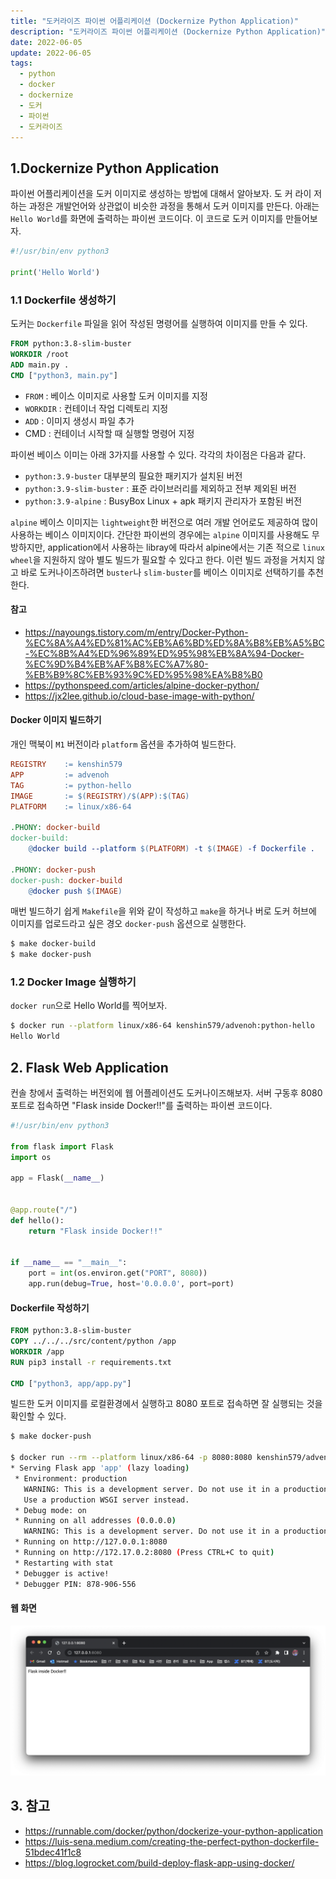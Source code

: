 ```yaml
---
title: "도커라이즈 파이썬 어플리케이션 (Dockernize Python Application)"
description: "도커라이즈 파이썬 어플리케이션 (Dockernize Python Application)"
date: 2022-06-05
update: 2022-06-05
tags:
  - python
  - docker
  - dockernize
  - 도커
  - 파이썬
  - 도커라이즈
---
```


## 1.Dockernize Python Application

파이썬 어플리케이션을 도커 이미지로 생성하는 방법에 대해서 알아보자. 도 커 라이 저하는 과정은 개발언어와 상관없이 비슷한 과정을 통해서 도커 이미지를 만든다. 아래는 `Hello World`를 화면에 출력하는 파이썬 코드이다. 이 코드로 도커 이미지를 만들어보자.

```python
#!/usr/bin/env python3

print('Hello World')
```



### 1.1 Dockerfile 생성하기

도커는 `Dockerfile` 파일을 읽어 작성된 명령어를 실행하여 이미지를 만들 수 있다.

```dockerfile
FROM python:3.8-slim-buster
WORKDIR /root
ADD main.py .
CMD ["python3, main.py"]

```

- `FROM` : 베이스 이미지로 사용할 도커 이미지를 지정
- `WORKDIR` : 컨테이너 작업 디렉토리 지정
- `ADD` : 이미지 생성시 파일 추가
- CMD : 컨테이너 시작할 때 실행할 명령어 지정

파이썬 베이스 이미는 아래 3가지를 사용할 수 있다. 각각의 차이점은 다음과 같다.

- `python:3.9-buster`  대부분의 필요한 패키지가 설치된 버전
- `python:3.9-slim-buster` : 표준 라이브러리를 제외하고 전부 제외된 버전
- `python:3.9-alpine` : BusyBox Linux + apk 패키지 관리자가 포함된 버전

`alpine` 베이스 이미지는 `lightweight`한 버전으로 여러 개발 언어로도 제공하여 많이 사용하는 베이스 이미지이다. 간단한 파이썬의 경우에는 `alpine` 이미지를 사용해도 무방하지만, application에서 사용하는 libray에 따라서 alpine에서는 기존 적으로 `linux wheel`을 지원하지 않아 별도 빌드가 필요할 수 있다고 한다. 이런 빌드 과정을 거치지 않고 바로 도커나이즈하려면 `buster`나 `slim-buster`를 베이스 이미지로 선택하기를 추천한다.

#### 참고

- https://nayoungs.tistory.com/m/entry/Docker-Python-%EC%8A%A4%ED%81%AC%EB%A6%BD%ED%8A%B8%EB%A5%BC-%EC%8B%A4%ED%96%89%ED%95%98%EB%8A%94-Docker-%EC%9D%B4%EB%AF%B8%EC%A7%80-%EB%B9%8C%EB%93%9C%ED%95%98%EA%B8%B0
- https://pythonspeed.com/articles/alpine-docker-python/
- https://jx2lee.github.io/cloud-base-image-with-python/



#### Docker 이미지 빌드하기

개인 맥북이 `M1` 버전이라 `platform` 옵션을 추가하여 빌드한다.

```makefile
REGISTRY 	:= kenshin579
APP    		:= advenoh
TAG         := python-hello
IMAGE       := $(REGISTRY)/$(APP):$(TAG)
PLATFORM	:= linux/x86-64

.PHONY: docker-build
docker-build:
	@docker build --platform $(PLATFORM) -t $(IMAGE) -f Dockerfile .

.PHONY: docker-push
docker-push: docker-build
	@docker push $(IMAGE)
```

매번 빌드하기 쉽게 `Makefile`을 위와 같이 작성하고 `make`을 하거나 버로 도커 허브에 이미지를 업로드라고 싶은 경오 `docker-push` 옵션으로 실행한다.
```bash
$ make docker-build
$ make docker-push
```

### 1.2 Docker Image 실행하기

`docker run`으로 Hello World를 찍어보자.

```bash
$ docker run --platform linux/x86-64 kenshin579/advenoh:python-hello
Hello World
```

## 2. Flask Web Application

컨솔 창에서 출력하는 버전외에 웹 어플레이션도 도커나이즈해보자. 서버 구동후 8080 포트로 접속하면 "Flask inside Docker!!"를 출력하는 파이쎤 코드이다.

```python
#!/usr/bin/env python3

from flask import Flask
import os

app = Flask(__name__)


@app.route("/")
def hello():
    return "Flask inside Docker!!"


if __name__ == "__main__":
    port = int(os.environ.get("PORT", 8080))
    app.run(debug=True, host='0.0.0.0', port=port)

```



#### Dockerfile 작성하기

```dockerfile
FROM python:3.8-slim-buster
COPY ../../../src/content/python /app
WORKDIR /app
RUN pip3 install -r requirements.txt

CMD ["python3, app/app.py"]
```



빌드한 도커 이미지를 로컬환경에서 실행하고 8080 포트로 접속하면 잘 실행되는 것을 확인할 수 있다.

```bash
$ make docker-push

$ docker run --rm --platform linux/x86-64 -p 8080:8080 kenshin579/advenoh:python-web-hello
* Serving Flask app 'app' (lazy loading)
 * Environment: production
   WARNING: This is a development server. Do not use it in a production deployment.
   Use a production WSGI server instead.
 * Debug mode: on
 * Running on all addresses (0.0.0.0)
   WARNING: This is a development server. Do not use it in a production deployment.
 * Running on http://127.0.0.1:8080
 * Running on http://172.17.0.2:8080 (Press CTRL+C to quit)
 * Restarting with stat
 * Debugger is active!
 * Debugger PIN: 878-906-556
```


#### 웹 화면

![](image-20220625175829408.png)

## 3. 참고

- https://runnable.com/docker/python/dockerize-your-python-application
- https://luis-sena.medium.com/creating-the-perfect-python-dockerfile-51bdec41f1c8
- https://blog.logrocket.com/build-deploy-flask-app-using-docker/
